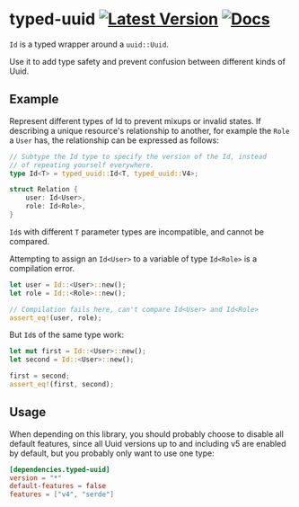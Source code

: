 # typed-uuid [![Latest Version]][crates.io] [![Docs]][docs.rs]

[Latest Version]: https://img.shields.io/crates/v/typed-uuid
[crates.io]: https://crates.io/crates/typed-uuid
[Docs]: https://docs.rs/typed-uuid/badge.svg
[docs.rs]: https://docs.rs/typed-uuid

<!-- cargo-rdme start -->

`Id` is a typed wrapper around a `uuid::Uuid`.

Use it to add type safety and prevent confusion between different kinds of Uuid.

## Example
Represent different types of Id to prevent mixups or invalid states. If describing
a unique resource's relationship to another, for example the `Role` a `User` has,
the relationship can be expressed as follows:
```rust
// Subtype the Id type to specify the version of the Id, instead
// of repeating yourself everywhere.
type Id<T> = typed_uuid::Id<T, typed_uuid::V4>;

struct Relation {
    user: Id<User>,
    role: Id<Role>,
}
```
`Id`s with different `T` parameter types are incompatible, and cannot be compared.

Attempting to assign an `Id<User>` to a variable of type `Id<Role>` is a compilation error.
```rust
let user = Id::<User>::new();
let role = Id::<Role>::new();

// Compilation fails here, can't compare Id<User> and Id<Role>
assert_eq!(user, role);
```

But `Id`s of the same type work:
```rust
let mut first = Id::<User>::new();
let second = Id::<User>::new();

first = second;
assert_eq!(first, second);
```
## Usage
When depending on this library, you should probably choose to disable all default features, since all Uuid versions up to and including v5 are enabled by default,
but you probably only want to use one type:
```toml
[dependencies.typed-uuid]
version = "*"
default-features = false
features = ["v4", "serde"]
```

<!-- cargo-rdme end -->
